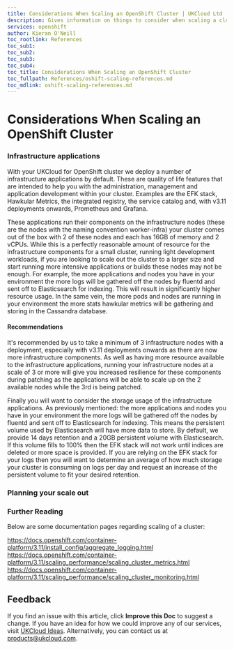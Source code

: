 ```yaml
---
title: Considerations When Scaling an OpenShift Cluster | UKCloud Ltd
description: Gives information on things to consider when scaling a cluster
services: openshift
author: Kieran O'Neill
toc_rootlink: References
toc_sub1: 
toc_sub2:
toc_sub3:
toc_sub4:
toc_title: Considerations When Scaling an OpenShift Cluster
toc_fullpath: References/oshift-scaling-references.md
toc_mdlink: oshift-scaling-references.md
---
```


# Considerations When Scaling an OpenShift Cluster

### Infrastructure applications

With your UKCloud for OpenShift cluster we deploy a number of infrastructure applications by default. These are quality of life features that are intended to help you with the administration, management and application development within your cluster. Examples are the EFK stack, Hawkular Metrics, the integrated registry, the service catalog and, with v3.11 deployments onwards, Prometheus and Grafana.

These applications run their components on the infrastructure nodes (these are the nodes with the naming convention worker-infra) your cluster comes out of the box with 2 of these nodes and each has 16GB of memory and 2 vCPUs. While this is a perfectly reasonable amount of resource for the infrastructure components for a small cluster, running light development workloads, if you are looking to scale out the cluster to a larger size and start running more intensive applications or builds these nodes may not be enough. For example, the more applications and nodes you have in your environment the more logs will be gathered off the nodes by fluentd and sent off to Elasticsearch for indexing. This will result in significantly higher resource usage. In the same vein, the more pods and nodes are running in your environment the more stats hawkular metrics will be gathering and storing in the Cassandra database.

#### Recommendations

It's recommended by us to take a minimum of 3 infrastructure nodes with a deployment, especially with v3.11 deployments onwards as there are now more infrastructure components. As well as having more resource available to the infrastructure applications, running your infrastructure nodes at a scale of 3 or more will give you increased resilience for these components during patching as the applications will be able to scale up on the 2 available nodes while the 3rd is being patched.

Finally you will want to consider the storage usage of the infrastructure applications. As previously mentioned: the more applications and nodes you have in your environment the more logs will be gathered off the nodes by fluentd and sent off to Elasticsearch for indexing. This means the persistent volume used by Elasticsearch will have more data to store. By default, we provide 14 days retention and a 20GB persistent volume with Elasticsearch. If this volume fills to 100% then the EFK stack will not work until indices are deleted or more space is provided. If you are relying on the EFK stack for your logs then you will want to determine an average of how much storage your cluster is consuming on logs per day and request an increase of the persistent volume to fit your desired retention.

### Planning your scale out



### Further Reading

Below are some documentation pages regarding scaling of a cluster:

https://docs.openshift.com/container-platform/3.11/install_config/aggregate_logging.html
https://docs.openshift.com/container-platform/3.11/scaling_performance/scaling_cluster_metrics.html
https://docs.openshift.com/container-platform/3.11/scaling_performance/scaling_cluster_monitoring.html

## Feedback

If you find an issue with this article, click **Improve this Doc** to suggest a change. If you have an idea for how we could improve any of our services, visit [UKCloud Ideas](https://ideas.ukcloud.com). Alternatively, you can contact us at <products@ukcloud.com>.
